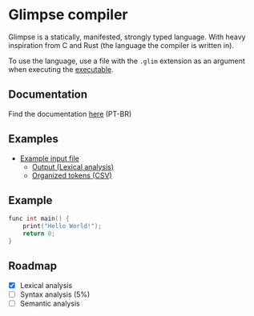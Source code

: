 # Glimpse compiler

Glimpse is a statically, manifested, strongly typed language. With heavy inspiration from C and Rust (the language the compiler is written in).

To use the language, use a file with the `.glim` extension as an argument when executing the [executable](https://github.com/jlabbude/Compiler/releases/tag/exe).

## Documentation
Find the documentation [here](https://jlabbude.github.io) (PT-BR)

## Examples

- [Example input file](https://github.com/jlabbude/Compiler/blob/main/input.nh)
  - [Output (Lexical analysis)](https://github.com/jlabbude/Compiler/blob/main/output/output.txt)
  - [Organized tokens (CSV)](https://github.com/jlabbude/Compiler/blob/main/output/output.csv)

## Example

```C
func int main() {
    print("Hello World!");
    return 0;
}
```

## Roadmap
- [X] Lexical analysis
- [ ] Syntax analysis (5%)
- [ ] Semantic analysis